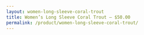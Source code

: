 ```yaml
---
layout: women-long-sleeve-coral-trout
title: Women’s Long Sleeve Coral Trout – $50.00
permalink: /product/women-long-sleeve-coral-trout/
---
```

